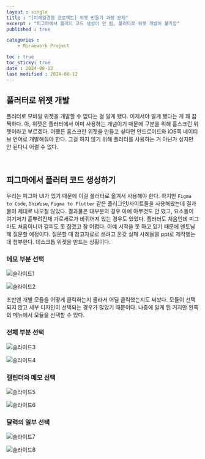 ```yaml
---
layout : single
title : "[미래일경험 프로젝트] 위젯 만들기 과정 문제"
excerpt : "피그마에서 플러터 코드 생성이 안 됨, 플러터로 위젯 개발이 불가함"
published : true

categories : 
    - Miraework Project

toc : true
toc_sticky: true
date : 2024-08-12
last modified : 2024-08-12
---
```

## 플러터로 위젯 개발
플러터로 모바일 위젯을 개발할 수 없다는 걸 알게 됐다. 이제서야 알게 됐다는 게 꽤 끔찍하다. 아, 위젯은 플러터에서 이미 사용하는 개념이기 때문에 구분을 위해 홈스크린 위젯이라고 부르겠다. 어쨌든 홈스크린 위젯을 만들고 싶다면 안드로이드와 iOS쪽 네이티브 언어로 개발해줘야 한다. 그걸 하지 않기 위해 플러터를 사용하는 거 아닌가 싶지만 안 된다니 어쩔 수 없다.

<br>

## 피그마에서 플러터 코드 생성하기
우리는 피그마 UI가 있기 때문에 이걸 플러터로 옮겨서 사용해야 한다. 하지만 `Figma to Code`, `DhiWise`, `Figma to Flutter` 같은 플러그인/사이트들을 사용해봤는데 결과물이 제대로 나오질 않았다. 결과물은 대부분의 경우 아예 아무것도 안 떴고, 요소들이 여기저기 흩뿌려진채 가로세로가 바뀌어져 있는 경우도 있었다. 플러터도 처음인데 피그마도 처음이니까 갈피도 못 잡겠고 참 어렵다. 아예 시작을 못 하고 있기 때문에 멘토님께 질문할 예정이다. 질문할 때 참고자료로 쓰려고 온갖 실패 사례들을 ppt로 제작했는데 첨부한다. 데스크톱 위젯을 만드는 상황이다.    

### 메모 부분 선택

![슬라이드1](https://github.com/user-attachments/assets/4ca6f0b4-d09e-41a5-a5cc-8de39c16ade1)  

![슬라이드2](https://github.com/user-attachments/assets/472dc549-91d3-475d-a4b2-e432acef5c9d)  

초반엔 개별 모듈을 어떻게 클릭하는지 몰라서 어딜 클릭했는지도 써놨다. 모듈이 선택되지 않고 세부 디자인이 선택되는 경우가 많았기 때문이다. 나중에 알게 된 거지만 왼쪽의 메뉴에서 모듈을 선택할 수 있다.  

### 전체 부분 선택

![슬라이드3](https://github.com/user-attachments/assets/2be4e08a-bda0-4d5a-8a9b-1f4341b5cae5)

![슬라이드4](https://github.com/user-attachments/assets/01fec82e-3d78-4b23-bc22-78de8194004f)

### 캘린더와 메모 선택
![슬라이드5](https://github.com/user-attachments/assets/76f7799b-d32b-4322-af62-77fd0f94e41a)

![슬라이드6](https://github.com/user-attachments/assets/12428985-8c19-4263-9009-f0af56fcbaab)

### 달력의 일부 선택
![슬라이드7](https://github.com/user-attachments/assets/38e451f2-0a7e-4a92-9e8d-fc15aebe4fe3)

![슬라이드8](https://github.com/user-attachments/assets/3ecd058f-e2a1-4110-90e4-53b8a55828a6)